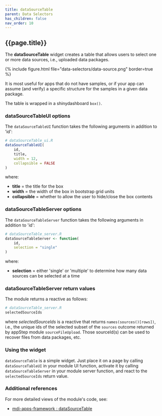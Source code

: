```yaml
---
title: dataSourceTable
parent: Data Selectors
has_children: false
nav_order: 10
---
```


## {{page.title}}

The **dataSourceTable** widget creates a table that
allows users to select one or more data sources, i.e.,
uploaded data packages. 

{% include figure.html file="data-selectors/data-source.png" border=true %}

It is most useful for apps 
that do not have samples, or
if your app can assume (and verify) a specific structure for the 
samples in a given data package.

The table is wrapped in a shinydashboard `box()`.

### dataSourceTableUI options

The `dataSourceTableUI` function takes the following arguments in addition to 'id':

```r
# dataSourceTable_ui.R
dataSourceTableUI(
    id, 
    title, 
    width = 12, 
    collapsible = FALSE
)
```

where:

- **title** = the title for the box
- **width** = the width of the box in bootstrap grid units
- **collapsible** = whether to allow the user to hide/close the box contents

### dataSourceTableServer options

The `dataSourceTableServer` function takes the following arguments in addition to 'id':

```r
# dataSourceTable_server.R
dataSourceTableServer <- function(
    id, 
    selection = "single"
) 
```

where:

- **selection** = either 'single' or 'multiple' to determine how many data sources can be selected at a time

### dataSourceTableServer return values

The module returns a reactive as follows:

```r
# dataSourceTable_server.R
selectedSourceIds
```

where _selectedSourceIds_ is a reactive that returns `names(sources()[rows])`, i.e.,
the unique ids of the selected subset of the `sources` outcome returned by appStep module `sourceFileUpload`. Those sourceId(s) can be used to recover files from data packages, etc.

### Using the widget

`dataSourceTable` is a simple widget. Just place it on a page
by calling `dataSourceTableUI` in your module UI function, activate it by
calling `dataSourceTableServer` in your module server function, and react
to the `selectedSourceIds` return value.

### Additional references
 
For more detailed views of the module's code, see:

- [mdi-apps-framework : dataSourceTable](https://github.com/MiDataInt/mdi-apps-framework/tree/main/shiny/shared/session/modules/widgets/tables/dataSourceTable)
